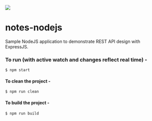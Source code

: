 ![](https://github.com/greenfrogab/notes-nodejs/workflows/Notes/badge.svg)

# notes-nodejs

Sample NodeJS application to demonstrate REST API design with ExpressJS.

### To run (with active watch and changes reflect real time) -

    $ npm start

#### To clean the project -

    $ npm run clean

#### To build the project -

    $ npm run build